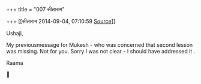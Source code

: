 +++
title = "007 सीताराम"

+++
[[सीताराम	2014-09-04, 07:10:59 [Source](https://groups.google.com/g/samskrita/c/etxr84AWXJU)]]



Ushaji,

My previousmessage for Mukesh - who was concerned that second lesson was missing. Not for you. Sorry I was not clear - I should have addressed it .

Raama





